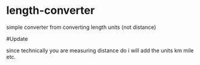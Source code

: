 # length-converter
simple converter from converting length units (not distance)

#Update 

since technically you are measuring distance do i will add the units km mile etc.
